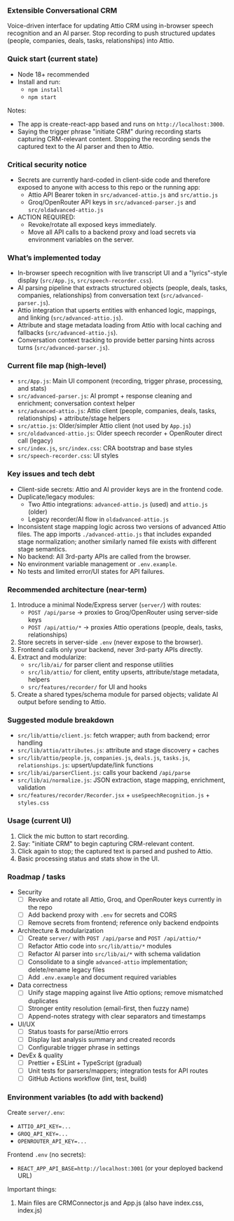 ### Extensible Conversational CRM

Voice-driven interface for updating Attio CRM using in-browser speech recognition and an AI parser. Stop recording to push structured updates (people, companies, deals, tasks, relationships) into Attio.

### Quick start (current state)

- Node 18+ recommended
- Install and run:
  - `npm install`
  - `npm start`

Notes:

- The app is create-react-app based and runs on `http://localhost:3000`.
- Saying the trigger phrase "initiate CRM" during recording starts capturing CRM-relevant content. Stopping the recording sends the captured text to the AI parser and then to Attio.

### Critical security notice

- Secrets are currently hard-coded in client-side code and therefore exposed to anyone with access to this repo or the running app:
  - Attio API Bearer token in `src/advanced-attio.js` and `src/attio.js`
  - Groq/OpenRouter API keys in `src/advanced-parser.js` and `src/oldadvanced-attio.js`
- ACTION REQUIRED:
  - Revoke/rotate all exposed keys immediately.
  - Move all API calls to a backend proxy and load secrets via environment variables on the server.

### What’s implemented today

- In-browser speech recognition with live transcript UI and a "lyrics"-style display (`src/App.js`, `src/speech-recorder.css`).
- AI parsing pipeline that extracts structured objects (people, deals, tasks, companies, relationships) from conversation text (`src/advanced-parser.js`).
- Attio integration that upserts entities with enhanced logic, mappings, and linking (`src/advanced-attio.js`).
- Attribute and stage metadata loading from Attio with local caching and fallbacks (`src/advanced-attio.js`).
- Conversation context tracking to provide better parsing hints across turns (`src/advanced-parser.js`).

### Current file map (high-level)

- `src/App.js`: Main UI component (recording, trigger phrase, processing, and stats)
- `src/advanced-parser.js`: AI prompt + response cleaning and enrichment; conversation context helper
- `src/advanced-attio.js`: Attio client (people, companies, deals, tasks, relationships) + attribute/stage helpers
- `src/attio.js`: Older/simpler Attio client (not used by `App.js`)
- `src/oldadvanced-attio.js`: Older speech recorder + OpenRouter direct call (legacy)
- `src/index.js`, `src/index.css`: CRA bootstrap and base styles
- `src/speech-recorder.css`: UI styles

### Key issues and tech debt

- Client-side secrets: Attio and AI provider keys are in the frontend code.
- Duplicate/legacy modules:
  - Two Attio integrations: `advanced-attio.js` (used) and `attio.js` (older)
  - Legacy recorder/AI flow in `oldadvanced-attio.js`
- Inconsistent stage mapping logic across two versions of advanced Attio files. The app imports `./advanced-attio.js` that includes expanded stage normalization; another similarly named file exists with different stage semantics.
- No backend: All 3rd-party APIs are called from the browser.
- No environment variable management or `.env.example`.
- No tests and limited error/UI states for API failures.

### Recommended architecture (near-term)

1. Introduce a minimal Node/Express server (`server/`) with routes:
   - `POST /api/parse` → proxies to Groq/OpenRouter using server-side keys
   - `POST /api/attio/*` → proxies Attio operations (people, deals, tasks, relationships)
2. Store secrets in server-side `.env` (never expose to the browser).
3. Frontend calls only your backend, never 3rd-party APIs directly.
4. Extract and modularize:
   - `src/lib/ai/` for parser client and response utilities
   - `src/lib/attio/` for client, entity upserts, attribute/stage metadata, helpers
   - `src/features/recorder/` for UI and hooks
5. Create a shared types/schema module for parsed objects; validate AI output before sending to Attio.

### Suggested module breakdown

- `src/lib/attio/client.js`: fetch wrapper; auth from backend; error handling
- `src/lib/attio/attributes.js`: attribute and stage discovery + caches
- `src/lib/attio/people.js`, `companies.js`, `deals.js`, `tasks.js`, `relationships.js`: upsert/update/link functions
- `src/lib/ai/parserClient.js`: calls your backend `/api/parse`
- `src/lib/ai/normalize.js`: JSON extraction, stage mapping, enrichment, validation
- `src/features/recorder/Recorder.jsx` + `useSpeechRecognition.js` + `styles.css`

### Usage (current UI)

1. Click the mic button to start recording.
2. Say: "initiate CRM" to begin capturing CRM-relevant content.
3. Click again to stop; the captured text is parsed and pushed to Attio.
4. Basic processing status and stats show in the UI.

### Roadmap / tasks

- Security
  - [ ] Revoke and rotate all Attio, Groq, and OpenRouter keys currently in the repo
  - [ ] Add backend proxy with `.env` for secrets and CORS
  - [ ] Remove secrets from frontend; reference only backend endpoints
- Architecture & modularization
  - [ ] Create `server/` with `POST /api/parse` and `POST /api/attio/*`
  - [ ] Refactor Attio code into `src/lib/attio/*` modules
  - [ ] Refactor AI parser into `src/lib/ai/*` with schema validation
  - [ ] Consolidate to a single `advanced-attio` implementation; delete/rename legacy files
  - [ ] Add `.env.example` and document required variables
- Data correctness
  - [ ] Unify stage mapping against live Attio options; remove mismatched duplicates
  - [ ] Stronger entity resolution (email-first, then fuzzy name)
  - [ ] Append-notes strategy with clear separators and timestamps
- UI/UX
  - [ ] Status toasts for parse/Attio errors
  - [ ] Display last analysis summary and created records
  - [ ] Configurable trigger phrase in settings
- DevEx & quality
  - [ ] Prettier + ESLint + TypeScript (gradual)
  - [ ] Unit tests for parsers/mappers; integration tests for API routes
  - [ ] GitHub Actions workflow (lint, test, build)

### Environment variables (to add with backend)

Create `server/.env`:

- `ATTIO_API_KEY=...`
- `GROQ_API_KEY=...`
- `OPENROUTER_API_KEY=...`

Frontend `.env` (no secrets):

- `REACT_APP_API_BASE=http://localhost:3001` (or your deployed backend URL)

Important things: 
1. Main files are CRMConnector.js and App.js (also have index.css, index.js)

